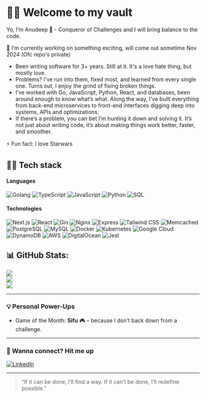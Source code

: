 # 🧙‍♂ Welcome to my vault  

Yo, I’m Anudeep 👋 -  Conqueror of Challenges and I will bring balance to the code.

🌱  I’m currently working on something exciting, will come out sometime Nov 2024 (Ofc repo's private) <br>
- Been writing software for 3+ years. Still at it. It's a love hate thing, but mostly love. 
- Problems? I’ve run into them, fixed most, and learned from every single one. Turns out, I enjoy the grind of fixing broken things. 
- I’ve worked with Go, JavaScript, Python, React, and databases, been around enough to know what’s what. Along the way, I’ve built everything from back-end microservices to front-end interfaces digging deep into systems, APIs and optimizations. 
- If there’s a problem, you can bet I’m hunting it down and solving it. It’s not just about writing code, it’s about making things work better, faster, and smoother.

⚡ Fun fact: I love Starwars


## 🧑‍💻 Tech stack
#### Languages  
![Golang](https://img.shields.io/badge/-Golang-%23007ACC?style=for-the-badge&logo=go&logoColor=white)
![TypeScript](https://img.shields.io/badge/-TypeScript-%23007ACC?style=for-the-badge&logo=typescript&logoColor=white)
![JavaScript](https://img.shields.io/badge/-JavaScript-%23F7DF1E?style=for-the-badge&logo=javascript&logoColor=black)
![Python](https://img.shields.io/badge/-Python-%233776AB?style=for-the-badge&logo=python&logoColor=white)
![SQL](https://img.shields.io/badge/-SQL-%2307405E?style=for-the-badge&logo=sqlite&logoColor=white)

#### Technologies
![Next.js](https://img.shields.io/badge/-Next.js-%23000000?style=for-the-badge&logo=next.js&logoColor=white)
![React](https://img.shields.io/badge/-React-%2361DAFB?style=for-the-badge&logo=react&logoColor=black)
![Gin](https://img.shields.io/badge/-Gin-%23000000?style=for-the-badge&logo=go&logoColor=white)
![Nginx](https://img.shields.io/badge/-Nginx-%23009639?style=for-the-badge&logo=nginx&logoColor=white)
![Express](https://img.shields.io/badge/-Express-%23000000?style=for-the-badge&logo=express&logoColor=white)
![Tailwind CSS](https://img.shields.io/badge/-Tailwind%20CSS-%2338B2AC?style=for-the-badge&logo=tailwind-css&logoColor=white)
![Memcached](https://img.shields.io/badge/-Memcached-%233CBCB4?style=for-the-badge&logo=memcached&logoColor=white)
![PostgreSQL](https://img.shields.io/badge/-PostgreSQL-%23336791?style=for-the-badge&logo=postgresql&logoColor=white)
![MySQL](https://img.shields.io/badge/-MySQL-%234479A1?style=for-the-badge&logo=mysql&logoColor=white)
![Docker](https://img.shields.io/badge/-Docker-%232496ED?style=for-the-badge&logo=docker&logoColor=white)
![Kubernetes](https://img.shields.io/badge/-Kubernetes-%23326CE5?style=for-the-badge&logo=kubernetes&logoColor=white)
![Google Cloud](https://img.shields.io/badge/-Google%20Cloud-%234285F4?style=for-the-badge&logo=google-cloud&logoColor=white)
![DynamoDB](https://img.shields.io/badge/-DynamoDB-%2303A9F4?style=for-the-badge&logo=amazon-dynamodb&logoColor=white)
![AWS](https://img.shields.io/badge/-AWS-%23232F3E?style=for-the-badge&logo=amazon-aws&logoColor=white)
![DigitalOcean](https://img.shields.io/badge/-DigitalOcean-%230167FF?style=for-the-badge&logo=digitalocean&logoColor=white)
![Jest](https://img.shields.io/badge/-Jest-%23C21325?style=for-the-badge&logo=jest&logoColor=white)


## 📊 GitHub Stats:
![](https://github-readme-stats.vercel.app/api?username=anudeep-gad12&theme=dark&hide_border=false&include_all_commits=true&count_private=true)<br/>
![](https://github-readme-streak-stats.herokuapp.com/?user=anudeep-gad12&theme=dark&hide_border=false)<br/>
![](https://github-readme-stats.vercel.app/api/top-langs/?username=anudeep-gad12&theme=dark&hide_border=false&include_all_commits=true&count_private=true&layout=compact)


---

### 💡 Personal Power-Ups
- Game of the Month: **Sifu** 🎮 – because I don’t back down from a challenge.

---

### 📩 Wanna connect? Hit me up
[![LinkedIn](https://img.shields.io/badge/LinkedIn-%230077B5.svg?logo=linkedin&logoColor=white)](https://linkedin.com/in/anudeepgadige) 

---

> “If it can be done, I’ll find a way. If it can’t be done, I’ll redefine possible.”


